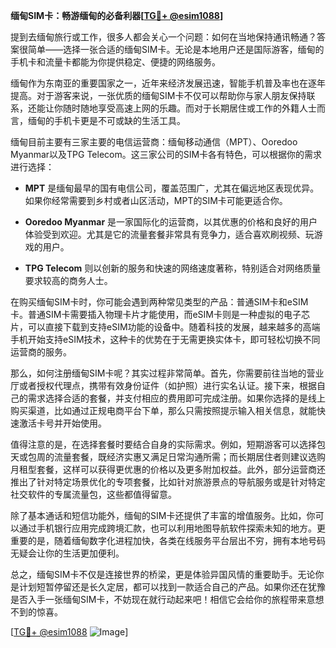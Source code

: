 **缅甸SIM卡：畅游缅甸的必备利器[[TG💪+ @esim1088](https://t.me/s/esim1088)]**

提到去缅甸旅行或工作，很多人都会关心一个问题：如何在当地保持通讯畅通？答案很简单——选择一张合适的缅甸SIM卡。无论是本地用户还是国际游客，缅甸的手机卡和流量卡都能为你提供稳定、便捷的网络服务。

缅甸作为东南亚的重要国家之一，近年来经济发展迅速，智能手机普及率也在逐年提高。对于游客来说，一张优质的缅甸SIM卡不仅可以帮助你与家人朋友保持联系，还能让你随时随地享受高速上网的乐趣。而对于长期居住或工作的外籍人士而言，缅甸的手机卡更是不可或缺的生活工具。

缅甸目前主要有三家主要的电信运营商：缅甸移动通信（MPT）、Ooredoo Myanmar以及TPG Telecom。这三家公司的SIM卡各有特色，可以根据你的需求进行选择：

- **MPT** 是缅甸最早的国有电信公司，覆盖范围广，尤其在偏远地区表现优异。如果你经常需要到乡村或者山区活动，MPT的SIM卡可能更适合你。
  
- **Ooredoo Myanmar** 是一家国际化的运营商，以其优惠的价格和良好的用户体验受到欢迎。尤其是它的流量套餐非常具有竞争力，适合喜欢刷视频、玩游戏的用户。

- **TPG Telecom** 则以创新的服务和快速的网络速度著称，特别适合对网络质量要求较高的商务人士。

在购买缅甸SIM卡时，你可能会遇到两种常见类型的产品：普通SIM卡和eSIM卡。普通SIM卡需要插入物理卡片才能使用，而eSIM卡则是一种虚拟的电子芯片，可以直接下载到支持eSIM功能的设备中。随着科技的发展，越来越多的高端手机开始支持eSIM技术，这种卡的优势在于无需更换实体卡，即可轻松切换不同运营商的服务。

那么，如何注册缅甸SIM卡呢？其实过程非常简单。首先，你需要前往当地的营业厅或者授权代理点，携带有效身份证件（如护照）进行实名认证。接下来，根据自己的需求选择合适的套餐，并支付相应的费用即可完成注册。如果你选择的是线上购买渠道，比如通过正规电商平台下单，那么只需按照提示输入相关信息，就能快速激活卡号并开始使用。

值得注意的是，在选择套餐时要结合自身的实际需求。例如，短期游客可以选择包天或包周的流量套餐，既经济实惠又满足日常沟通所需；而长期居住者则建议选购月租型套餐，这样可以获得更优惠的价格以及更多附加权益。此外，部分运营商还推出了针对特定场景优化的专项套餐，比如针对旅游景点的导航服务或是针对特定社交软件的专属流量包，这些都值得留意。

除了基本通话和短信功能外，缅甸的SIM卡还提供了丰富的增值服务。比如，你可以通过手机银行应用完成跨境汇款，也可以利用地图导航软件探索未知的地方。更重要的是，随着缅甸数字化进程加快，各类在线服务平台层出不穷，拥有本地号码无疑会让你的生活更加便利。

总之，缅甸SIM卡不仅是连接世界的桥梁，更是体验异国风情的重要助手。无论你是计划短暂停留还是长久定居，都可以找到一款适合自己的产品。如果你还在犹豫是否入手一张缅甸SIM卡，不妨现在就行动起来吧！相信它会给你的旅程带来意想不到的惊喜。

[[TG💪+ @esim1088](https://t.me/s/esim1088) ![Image](https://i.postimg.cc/4NQfJmqS/Snipaste-2025-05-13-00-14-12.png)]